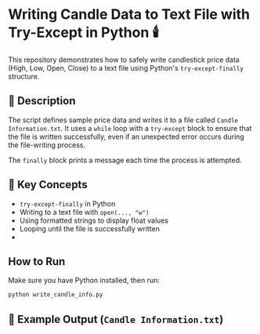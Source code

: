 # Writing Candle Data to Text File with Try-Except in Python 🕯️

This repository demonstrates how to safely write candlestick price data (High, Low, Open, Close) to a text file using Python's `try-except-finally` structure.

## 📜 Description

The script defines sample price data and writes it to a file called `Candle Information.txt`. It uses a `while` loop with a `try-except` block to ensure that the file is written successfully, even if an unexpected error occurs during the file-writing process.

The `finally` block prints a message each time the process is attempted.

## 🧠 Key Concepts

- `try-except-finally` in Python
- Writing to a text file with `open(..., "w")`
- Using formatted strings to display float values
- Looping until the file is successfully written
- 
## How to Run

Make sure you have Python installed, then run:

```bash
python write_candle_info.py
```
## 🧪 Example Output (`Candle Information.txt`)

